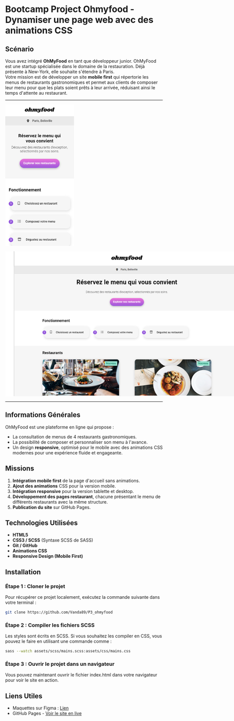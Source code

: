 # Bootcamp Project Ohmyfood - Dynamiser une page web avec des animations CSS

## Scénario
Vous avez intégré **OhMyFood** en tant que développeur junior. OhMyFood est une startup spécialisée dans le domaine de la restauration. Déjà présente à New-York, elle souhaite s'étendre à Paris.  
Votre mission est de développer un site **mobile first** qui répertorie les menus de restaurants gastronomiques et permet aux clients de composer leur menu pour que les plats soient prêts à leur arrivée, réduisant ainsi le temps d'attente au restaurant.

<hr style="background-color:black">

<div>
    
  <img src="/assets/pictures/screenshots/Ohmyfood - mobile.png"
    alt="Plats servis dans le restaurant La Palette du goût, Ménilmontant, Paris"
    title="La Palette du goût, Ménilmontant, Paris" width="220px" height="450px" style="flex: 1; max-width: 240px; height: auto;">

    
  <img src="/assets/pictures/screenshots/Ohmyfood - desktop.png"
    alt="Plats servis dans le restaurant La Palette du goût, Ménilmontant, Paris"
    title="La Palette du goût, Ménilmontant, Paris" width="780px" height="450px" style="flex: 1; max-width: 800px; height: auto;">
</div>

<hr style="background-color:black">


## Informations Générales

OhMyFood est une plateforme en ligne qui propose :
- La consultation de menus de 4 restaurants gastronomiques.
- La possibilité de composer et personnaliser son menu à l'avance.
- Un design **responsive**, optimisé pour le mobile avec des animations CSS modernes pour une expérience fluide et engageante.

## Missions

1. **Intégration mobile first** de la page d'accueil sans animations.
2. **Ajout des animations** CSS pour la version mobile.
3. **Intégration responsive** pour la version tablette et desktop.
4. **Développement des pages restaurant**, chacune présentant le menu de différents restaurants avec la même structure.
5. **Publication du site** sur GitHub Pages.

## Technologies Utilisées

- **HTML5**
- **CSS3 / SCSS** (Syntaxe SCSS de SASS)
- **Git / GitHub**
- **Animations CSS**
- **Responsive Design (Mobile First)**

## Installation

### Étape 1 : Cloner le projet
Pour récupérer ce projet localement, exécutez la commande suivante dans votre terminal :
```bash
git clone https://github.com/Vanda89/P3_ohmyfood
```

### Étape 2 : Compiler les fichiers SCSS
Les styles sont écrits en SCSS. Si vous souhaitez les compiler en CSS, vous pouvez le faire en utilisant une commande comme :
```bash
sass --watch assets/scss/mains.scss:assets/css/mains.css
```

### Étape 3 : Ouvrir le projet dans un navigateur
Vous pouvez maintenant ouvrir le fichier index.html dans votre navigateur pour voir le site en action.

## Liens Utiles

- Maquettes sur Figma : <a href="https://www.figma.com/design/SLsyCVmje7eoJYhMbvB15N/Maquettes-Ohmyfood-(mobile-et-desktop)-(Copy)?node-id=0-1&node-type=canvas&t=3POjYIczyS4vd6Vr-0">Lien</a>
- GitHub Pages - [Voir le site en live](https://vanda89.github.io/P3_ohmyfood/) 




